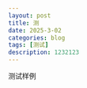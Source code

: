 ```yaml
---
layout: post
title: 测
date: 2025-3-02
categories: blog
tags: [测试]
description: 1232123
---
```


测试样例